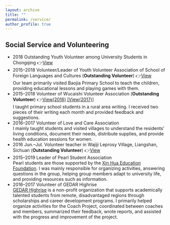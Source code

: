 ```yaml
---
layout: archive
title: ""
permalink: /service/
author_profile: true
---
```

<link rel="stylesheet" href="/assets/css/item.css">
<h2>Social Service and Volunteering</h2>

<ul>
  <li class="item">
    2018 Outstanding Youth Volunteer among University Students in Chongqing
    👉<a href="/honors/image17.png" class="view-link">View</a>
  </li>
  <li class="item">
    2015–2018 Volunteer/Leader of Youth Volunteer Association of School of Foreign Languages and Cultures (<strong>Outstanding Volunteer</strong>)
    👉<a href="/honors/image18.jpeg" class="view-link">View</a>
    <div class="description">
      Our team primarily visited Baojia Primary School to teach the children, providing educational lessons and playing games with them.
    </div>
  </li>
  <li class="item">
    2015–2018 Volunteer of Wucaishi Volunteer Association (<strong>Outstanding Volunteer</strong>)
    👉<a href="/honors/image19.png" class="view-link">View(2016)</a>
    <a href="/honors/image20.png" class="view-link"> [View(2017)]</a>
    <div class="description">
      I taught primary school students in a rural area writing. I received two pieces of their writing each month and provided feedback and suggestions.
    </div>
  </li>
  <li class="item">
    2016–2017 Volunteer of Love and Care Association
    <div class="description">
      I mainly taught students and visited villages to understand the residents' living conditions, document their needs, distribute supplies, and provide health education sessions for women.
    </div>
  </li>
  <li class="item">
    2016 Jun.–Jul. Volunteer teacher in Wajiji Leprosy Village, Liangshan, Sichuan (<strong>Outstanding Volunteer</strong>)
    👉<a href="/honors/image21.png" class="view-link">View</a>
  </li>
  <li class="item">
    2015–2019 Leader of Pearl Student Association
    <div class="description">
      Pearl students are those supported by the <a href="https://en.xhef.org/" target="_blank">Xin Hua Education Foundation</a>. I was mainly responsible for organizing activities, answering questions in the group, helping group members adapt to university life, and providing resources such as information.
    </div>
  </li>
  <li class="item">
    2016–2017 Volunteer of GEDAR Highrise
    <div class="description">
      <a href="http://www.cedarcharity.org/" target="_blank">GEDAR Highrise</a> is a non-profit organization that supports academically talented students from remote, disadvantaged regions through scholarships and career development programs. I primarily helped organize activities for the Coach Project, coordinated between coaches and members, summarized their feedback, wrote reports, and assisted with the progress and improvement of the project.
    </div>
  </li>
</ul>


